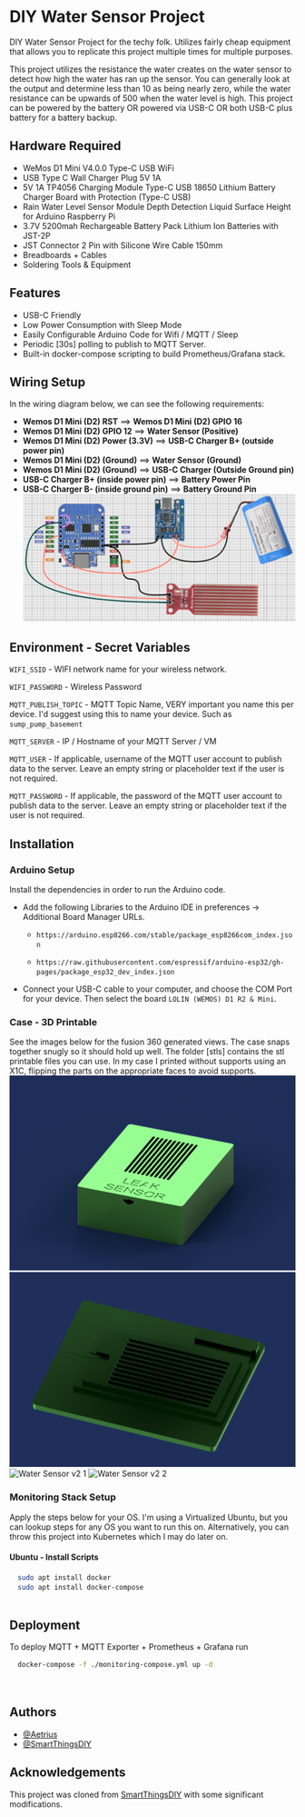 # DIY Water Sensor Project

DIY Water Sensor Project for the techy folk. Utilizes fairly cheap equipment that allows you to replicate this project multiple times for multiple purposes.

This project utilizes the resistance the water creates on the water sensor to detect how high the water has ran up the sensor. You can generally look at the output and determine less than 10 as being nearly zero, while the water resistance can be upwards of 500 when the water level is high. This project can be powered by the battery OR powered via USB-C OR both USB-C plus battery for a battery backup.

## Hardware Required
- WeMos D1 Mini V4.0.0 Type-C USB WiFi
- USB Type C Wall Charger Plug 5V 1A
- 5V 1A TP4056 Charging Module Type-C USB 18650 Lithium Battery Charger Board with Protection (Type-C USB)
- Rain Water Level Sensor Module Depth Detection Liquid Surface Height for Arduino Raspberry Pi
- 3.7V 5200mah Rechargeable Battery Pack Lithium Ion Batteries with JST-2P
- JST Connector 2 Pin with Silicone Wire Cable 150mm
- Breadboards + Cables 
- Soldering Tools & Equipment

## Features

- USB-C Friendly
- Low Power Consumption with Sleep Mode
- Easily Configurable Arduino Code for Wifi / MQTT / Sleep
- Periodic [30s] polling to publish to MQTT Server.
- Built-in docker-compose scripting to build Prometheus/Grafana stack.

## Wiring Setup
In the wiring diagram below, we can see the following requirements:

- **Wemos D1 Mini (D2) RST** ==> **Wemos D1 Mini (D2) GPIO 16**
- **Wemos D1 Mini (D2) GPIO 12** ==> **Water Sensor (Positive)**
- **Wemos D1 Mini (D2) Power (3.3V)** ==> **USB-C Charger B+ (outside power pin)**
- **Wemos D1 Mini (D2) (Ground)** ==> **Water Sensor (Ground)**
- **Wemos D1 Mini (D2) (Ground)** ==> **USB-C Charger (Outside Ground pin)**
- **USB-C Charger B+ (inside power pin)** ==> **Battery Power Pin**
- **USB-C Charger B- (inside ground pin)** ==> **Battery Ground Pin**
![Water Sensor](./images/water-sensor.png)



## Environment - Secret Variables

`WIFI_SSID` - WIFI network name for your wireless network.

`WIFI_PASSWORD` - Wireless Password

`MQTT_PUBLISH_TOPIC` - MQTT Topic Name, VERY important you name this per device. I'd suggest using this to name your device. Such as `sump_pump_basement`

`MQTT_SERVER` - IP / Hostname of your MQTT Server / VM

`MQTT_USER` - If applicable, username of the MQTT user account to publish data to the server. Leave an empty string or placeholder text if the user is not required.
 
`MQTT_PASSWORD` - If applicable, the password of the MQTT user account to publish data to the server. Leave an empty string or placeholder text if the user is not required.


## Installation

### Arduino Setup

Install the dependencies in order to run the Arduino code.

- Add the following Libraries to the Arduino IDE in preferences -> Additional Board Manager URLs.

    - `https://arduino.esp8266.com/stable/package_esp8266com_index.json`

    - `https://raw.githubusercontent.com/espressif/arduino-esp32/gh-pages/package_esp32_dev_index.json`

- Connect your USB-C cable to your computer, and choose the COM Port for your device. Then select the board `LOLIN (WEMOS) D1 R2 & Mini`. 

### Case - 3D Printable
See the images below for the fusion 360 generated views. The case snaps together snugly so it should hold up well.
The folder [stls] contains the stl printable files you can use. In my case I printed without supports using an X1C, flipping the parts on the appropriate faces to avoid supports.
![Water Sensor v2 1](./images/v2-1.png)
![Water Sensor v2 2](./images/v2-2.png)
![Water Sensor v2 1](./images/print1.png)
![Water Sensor v2 2](./images/print2.png)


### Monitoring Stack Setup
Apply the steps below for your OS. I'm using a Virtualized Ubuntu, but you can lookup steps for any OS you want to run this on. Alternatively, you can throw this project into Kubernetes which I may do later on.

#### Ubuntu - Install Scripts
```bash
  sudo apt install docker
  sudo apt install docker-compose
  
```
## Deployment

To deploy MQTT + MQTT Exporter + Prometheus + Grafana run

```bash
  docker-compose -f ./monitoring-compose.yml up -d

  
```


## Authors

- [@Aetrius](https://www.github.com/aetrius)
- [@SmartThingsDIY](https://github.com/SmartThingsDIY/wemos-water-leak-sensor)

## Acknowledgements
This project was cloned from [SmartThingsDIY](https://github.com/SmartThingsDIY/wemos-water-leak-sensor?tab=readme-ov-file) with some significant modifications.

